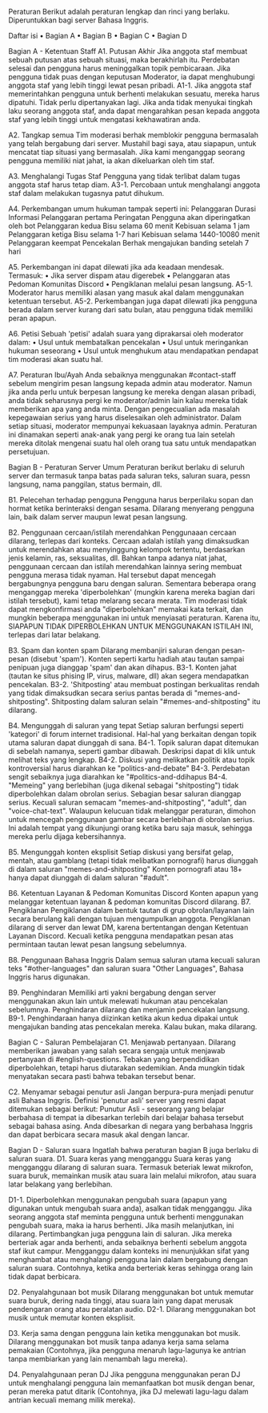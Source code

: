 Peraturan
Berikut adalah peraturan lengkap dan rinci yang berlaku. Diperuntukkan bagi server Bahasa Inggris.

Daftar isi
•	Bagian A
•	Bagian B
•	Bagian C
•	Bagian D

Bagian A - Ketentuan Staff
A1. Putusan Akhir
Jika anggota staf membuat sebuah putusan atas sebuah situasi, maka berakhirlah itu. Perdebatan selesai dan pengguna harus meninggalkan topik pembicaraan. Jika pengguna tidak puas dengan keputusan Moderator, ia dapat menghubungi anggota staf yang lebih tinggi lewat pesan pribadi.
A1-1. Jika anggota staf memerintahkan pengguna untuk berhenti melakukan sesuatu, mereka harus dipatuhi.
Tidak perlu dipertanyakan lagi. Jika anda tidak menyukai tingkah laku seorang anggota staf, anda dapat mengarahkan pesan kepada anggota staf yang lebih tinggi untuk mengatasi kekhawatiran anda.

A2. Tangkap semua
Tim moderasi berhak memblokir pengguna bermasalah yang telah bergabung dari server. Mustahil bagi saya, atau siapapun, untuk mencatat tiap situasi yang bermasalah. Jika kami menganggap seorang pengguna memiliki niat jahat, ia akan dikeluarkan oleh tim staf.

A3. Menghalangi Tugas Staf
Pengguna yang tidak terlibat dalam tugas anggota staf harus tetap diam.
A3-1. Percobaan untuk menghalangi anggota staf dalam melakukan tugasnya patut dihukum.

A4. Perkembangan umum hukuman tampak seperti ini:
Pelanggaran	Durasi	Informasi
Pelanggaran pertama	Peringatan	Pengguna akan diperingatkan oleh bot
Pelanggaran kedua	Bisu selama 60 menit	Kebisuan selama 1 jam
Pelanggaran ketiga	Bisu selama 1-7 hari	Kebisuan selama 1440-10080 menit
Pelanggaran keempat	Pencekalan	Berhak mengajukan banding setelah 7 hari


A5. Perkembangan ini dapat dilewati jika ada keadaan mendesak. Termasuk:
• Jika server dispam atau digerebek
• Pelanggaran atas Pedoman Komunitas Discord
• Pengiklanan melalui pesan langsung.
A5-1. Moderator harus memiliki alasan yang masuk akal dalam menggunakan ketentuan tersebut.
A5-2. Perkembangan juga dapat dilewati jika pengguna berada dalam server kurang dari satu bulan, atau pengguna tidak memiliki peran apapun.


A6. Petisi
Sebuah 'petisi' adalah suara yang diprakarsai oleh moderator dalam:
• Usul untuk membatalkan pencekalan
• Usul untuk meringankan hukuman seseorang
• Usul untuk menghukum atau mendapatkan pendapat tim moderasi akan suatu hal.

A7. Peraturan Ibu/Ayah
Anda sebaiknya menggunakan #contact-staff sebelum mengirim pesan langsung kepada admin atau moderator. Namun jika anda perlu untuk berpesan langsung ke mereka dengan alasan pribadi, anda tidak seharusnya pergi ke moderator/admin lain kalau mereka tidak memberikan apa yang anda minta. Dengan pengecualian ada masalah kepegawaian serius yang harus diselesaikan oleh administrator. Dalam setiap situasi, moderator mempunyai kekuasaan layaknya admin.
Peraturan ini dinamakan seperti anak-anak yang pergi ke orang tua lain setelah mereka ditolak mengenai suatu hal oleh orang tua satu untuk mendapatkan persetujuan.

Bagian B - Peraturan Server Umum
Peraturan berikut berlaku di seluruh server dan termasuk tanpa batas pada saluran teks, saluran suara, pessn langsung, nama panggilan, status bermain, dll.

B1. Pelecehan terhadap pengguna
Pengguna harus berperilaku sopan dan hormat ketika berinteraksi dengan sesama. Dilarang menyerang pengguna lain, baik dalam server maupun lewat pesan langsung.

B2. Penggunaan cercaan/istilah merendahkan
Penggunaaan cercaan dilarang, terlepas dari konteks. Cercaan adalah istilah yang dimaksudkan untuk merendahkan atau menyinggung kelompok tertentu, berdasarkan jenis kelamin, ras, seksualitas, dll.
Bahkan tanpa adanya niat jahat, penggunaan cercaan dan istilah merendahkan lainnya sering membuat pengguna merasa tidak nyaman. Hal tersebut dapat mencegah bergabungnya pengguna baru dengan saluran.
Sementara beberapa orang menganggap mereka 'diperbolehkan' (mungkin karena mereka bagian dari istilah tersebut), kami tetap melarang secara merata. 
Tim moderasi tidak dapat mengkonfirmasi anda "diperbolehkan" memakai kata terkait, dan mungkin beberapa menggunakan ini untuk menyiasati peraturan. Karena itu, SIAPAPUN TIDAK DIPERBOLEHKAN UNTUK MENGGUNAKAN ISTILAH INI, terlepas dari latar belakang.

B3. Spam dan konten spam 
Dilarang membanjiri saluran dengan pesan-pesan (disebut 'spam'). Konten seperti kartu hadiah atau tautan sampai penipuan juga dianggap 'spam' dan akan dihapus. 
B3-1. Konten jahat (tautan ke situs phising IP, virus, malware, dll) akan segera mendapatkan pencekalan.
B3-2. 'Shitposting' atau membuat postingan berkualitas rendah yang tidak dimaksudkan secara serius pantas berada di "memes-and-shitposting". Shitposting dalam saluran selain "#memes-and-shitposting" itu dilarang.

B4. Mengunggah di saluran yang tepat
Setiap saluran berfungsi seperti 'kategori' di forum internet tradisional. Hal-hal yang berkaitan dengan topik utama saluran dapat diunggah di sana.
B4-1. Topik saluran dapat ditemukan di sebelah namanya, seperti gambar dibawah. Deskripsi dapat di klik untuk melihat teks yang lengkap. 
B4-2. Diskusi yang melikatkan politik atau topik kontroversial harus diarahkan ke "politics-and-debate"
B4-3. Perdebatan sengit sebaiknya juga diarahkan ke "#politics-and-ddihapus
B4-4. "Memeing" yang berlebihan (juga dikenal sebagai "shitposting") tidak diperbolehkan dalam obrolan serius. Sebagian besar saluran dianggap serius. Kecuali saluran semacam "memes-and-shitposting", "adult", dan "voice-chat-text". Walaupun kelucuan tidak melanggar peraturan, dimohon untuk mencegah penggunaan gambar secara berlebihan di obrolan serius. Ini adalah tempat yang dikunjungi orang ketika baru saja masuk, sehingga mereka perlu dijaga kebersihannya.

B5. Mengunggah konten eksplisit
Setiap diskusi yang bersifat gelap, mentah, atau gamblang (tetapi tidak melibatkan pornografi) harus diunggah di dalam saluran "memes-and-shitposting"
Konten pornografi atau 18+ hanya dapat diunggah di dalam saluran "#adult".

B6. Ketentuan Layanan & Pedoman Komunitas Discord
Konten apapun yang melanggar ketentuan layanan & pedoman komunitas Discord dilarang.
B7. Pengiklanan
Pengiklanan dalam bentuk tautan di grup obrolan/layanan lain secara berulang kali dengan tujuan mengumpulkan anggota. Pengiklanan dilarang di server dan lewat DM, karena bertentangan dengan Ketentuan Layanan Discord. Kecuali ketika pengguna mendapatkan pesan atas permintaan tautan lewat pesan langsung sebelumnya.

B8. Penggunaan Bahasa Inggris
Dalam semua saluran utama kecuali saluran teks "#other-languages" dan saluran suara "Other Languages", Bahasa Inggris harus digunakan.

B9. Penghindaran
Memiliki arti yakni bergabung dengan server menggunakan akun lain untuk melewati hukuman atau pencekalan sebelumnya. Penghindaran dilarang dan 
menjamin pencekalan langsung.
B9-1. Penghindaraan hanya diizinkan ketika akun kedua dipakai untuk mengajukan banding atas pencekalan mereka. Kalau bukan, maka dilarang.

Bagian C - Saluran Pembelajaran
C1. Menjawab pertanyaan.
Dilarang memberikan jawaban yang salah secara sengaja untuk menjawab pertanyaan di #english-questions. Tebakan yang berpendidikan diperbolehkan, tetapi harus diutarakan sedemikian. Anda mungkin tidak menyatakan secara pasti bahwa tebakan tersebut benar.

C2. Menyamar sebagai penutur asli
Jangan berpura-pura menjadi penutur asli Bahasa Inggris. Definisi 'penutur asli' server yang resmi dapat ditemukan sebagai berikut:
Punutur Asli - seseorang yang belajar berbahasa di tempat ia dibesarkan terlebih dari belajar bahasa tersebut sebagai bahasa asing.
Anda dibesarkan di negara yang berbahasa Inggris dan dapat berbicara secara masuk akal dengan lancar.

Bagian D - Saluran suara
Ingatlah bahwa peraturan bagian B juga berlaku di saluran suara.
D1. Suara keras yang mengganggu
Suara keras yang mengganggu dilarang di saluran suara. Termasuk beteriak lewat mikrofon, suara buruk, memainkan musik atau suara lain melalui mikrofon, atau suara latar belakang yang berlebihan.

D1-1. Diperbolehkan menggunakan pengubah suara (apapun yang digunakan untuk mengubah suara anda), asalkan tidak mengganggu. Jika seorang anggota staf meminta pengguna untuk berhenti menggunakan pengubah suara, maka ia harus berhenti. Jika masih melanjutkan, ini dilarang.
Pertimbangkan juga pengguna lain di saluran. Jika mereka berteriak agar anda berhenti, anda sebaiknya berhenti sebelum anggota staf ikut campur.
Mengganggu dalam konteks ini menunjukkan sifat yang menghambat atau menghalangi pengguna lain dalam bergabung dengan saluran suara. Contohnya, ketika anda berteriak keras sehingga orang lain tidak dapat berbicara.

D2. Penyalahgunaan bot musik
Dilarang menggunakan bot untuk memutar suara buruk, dering nada tinggi, atau suara lain yang dapat merusak pendengaran orang atau peralatan audio.
D2-1. Dilarang menggunakan bot musik untuk memutar konten eksplisit.

D3. Kerja sama dengan pengguna lain ketika menggunakan bot musik.
Dilarang menggunakan bot musik tanpa adanya kerja sama selama pemakaian (Contohnya, jika pengguna menaruh lagu-lagunya ke antrian tanpa membiarkan yang lain menambah lagu mereka).

D4. Penyalahgunaan peran DJ
Jika pengguna menggunakan peran DJ untuk menghalangi pengguna lain memanfaatkan bot musik dengan benar, peran mereka patut ditarik (Contohnya, jika DJ melewati lagu-lagu dalam antrian kecuali memang milik mereka).


